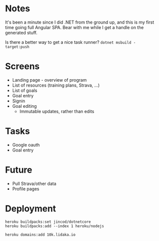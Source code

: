 # Notes
It's been a minute since I did .NET from the ground up, and this is my first time going full Angular SPA. Bear with me while I get a handle on the generated stuff.

Is there a better way to get a nice task runner?
`dotnet msbuild -target:push`

# Screens
- Landing page - overview of program
- List of resources (training plans, Strava, ...)
- List of goals
- Goal entry
- Signin
- Goal editing
  - Immutable updates, rather than edits

# Tasks
- Google oauth
- Goal entry

# Future
- Pull Strava/other data
- Profile pages

# Deployment
```
heroku buildpacks:set jincod/dotnetcore
heroku buildpacks:add --index 1 heroku/nodejs
```
```
heroku domains:add 10k.lidaka.io
```
